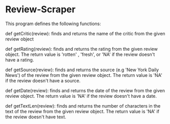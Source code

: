 # Review-Scraper

This program defines the following functions:

def getCritic(review): finds and returns the name of the critic from the given review object


def getRating(review):  finds and returns the rating from the given review object. The return value is 'rotten' ,  'fresh', or 'NA' if the review doesn't have a rating.

 

def getSource(review):  finds and returns the source (e.g 'New York Daily News') of the review from the given review object. The return value is 'NA' if the review doesn't have a source.

 

def getDate(review):  finds and returns the date of the review from the given review object. The return value is 'NA' if the review doesn't have a date.


def getTextLen(review):  finds and returns the number of characters in the text of the review from the given review object. The return value is  'NA' if the review doesn't have text.

 


